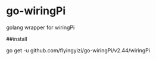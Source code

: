 # go-wiringPi
golang wrapper for wiringPi

##install

go get -u github.com/flyingyizi/go-wiringPi/v2.44/wiringPi
